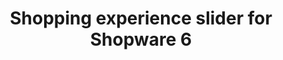 ---
# https://vitepress.dev/reference/default-theme-home-page
layout: home

title: "Shopping experience slider for Shopware 6"
description: "Flexible and reusable slider for Shopware 6 Shopping experience"

hero:
  name: "Elysium Slider"
  text: "Flexible and reusable slider for Shopware 6"
  actions:
    - theme: brand
      external: true
      text: To Shopware Store
      link: https://store.shopware.com/en/blur358402810171f/elysium-slider.html
    - theme: alt
      text: See Documentation
      link: /documentation/setup

features:
  - title: "Centralized management of your slides"
    details: "Manage individual slides in a separate overview instead of the shopping expierence slider element. This gives you a better user expierence. You can assign slides to a slider element and arrange them as you like."
  - title: "Easy to reuse"
    details: "By separating the slider element from the slides, you can reuse your created slides as you like. Create your slide once and use it in different slider elements."
  - title: "Many settings"
    details: "Our slider offers lots of settings. Background images for portrait and landscape view, video support, custom CSS classes, custom linking and much, much more."
  - title: "Extendable by custom fields"
    details: "You can extend any slide with any custom fields. Just create a custom field set for Elysium Slides and define your fields."
  - title: "Custom slide templates"
    details: "You can set a custom Twig template for each slide, which you can freely customize in your custom theme or plugin."
  - title: "Updates und Support"
    details: "The Elysium Slider is under constant development. Furthermore, exclusive ticket support is available in addition to our documentation."
---